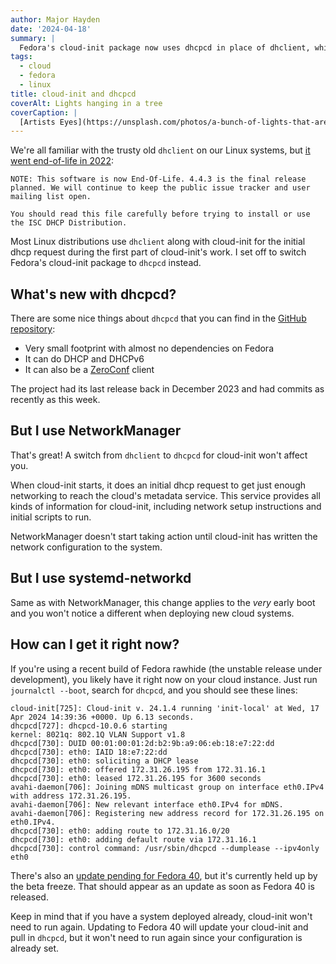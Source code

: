 ```yaml
---
author: Major Hayden
date: '2024-04-18'
summary: |
  Fedora's cloud-init package now uses dhcpcd in place of dhclient, which went end of life in 2022. 💀
tags: 
  - cloud
  - fedora
  - linux
title: cloud-init and dhcpcd
coverAlt: Lights hanging in a tree
coverCaption: |
  [Artists Eyes](https://unsplash.com/photos/a-bunch-of-lights-that-are-on-a-wall-XWYtZhn_21E) via Unsplash
---
```


We're all familiar with the trusty old `dhclient` on our Linux systems, but [it went end-of-life in 2022](https://github.com/isc-projects/dhcp):

```
NOTE: This software is now End-Of-Life. 4.4.3 is the final release
planned. We will continue to keep the public issue tracker and user
mailing list open.

You should read this file carefully before trying to install or use
the ISC DHCP Distribution.
```

Most Linux distributions use `dhclient` along with cloud-init for the initial dhcp request during the first part of cloud-init's work.
I set off to switch Fedora's cloud-init package to `dhcpcd` instead.

## What's new with dhcpcd?

There are some nice things about `dhcpcd` that you can find in the [GitHub repository](https://github.com/NetworkConfiguration/dhcpcd):

* Very small footprint with almost no dependencies on Fedora
* It can do DHCP and DHCPv6
* It can also be a [ZeroConf](https://en.wikipedia.org/wiki/Zeroconf) client

The project had its last release back in December 2023 and had commits as recently as this week.

## But I use NetworkManager

That's great!
A switch from `dhclient` to `dhcpcd` for cloud-init won't affect you.

When cloud-init starts, it does an initial dhcp request to get just enough networking to reach the cloud's metadata service.
This service provides all kinds of information for cloud-init, including network setup instructions and initial scripts to run.

NetworkManager doesn't start taking action until cloud-init has written the network configuration to the system.

## But I use systemd-networkd

Same as with NetworkManager, this change applies to the _very_ early boot and you won't notice a different when deploying new cloud systems.

## How can I get it right now?

If you're using a recent build of Fedora rawhide (the unstable release under development), you likely have it right now on your cloud instance.
Just run `journalctl --boot`, search for `dhcpcd`, and you should see these lines:

```
cloud-init[725]: Cloud-init v. 24.1.4 running 'init-local' at Wed, 17 Apr 2024 14:39:36 +0000. Up 6.13 seconds.
dhcpcd[727]: dhcpcd-10.0.6 starting
kernel: 8021q: 802.1Q VLAN Support v1.8
dhcpcd[730]: DUID 00:01:00:01:2d:b2:9b:a9:06:eb:18:e7:22:dd
dhcpcd[730]: eth0: IAID 18:e7:22:dd
dhcpcd[730]: eth0: soliciting a DHCP lease
dhcpcd[730]: eth0: offered 172.31.26.195 from 172.31.16.1
dhcpcd[730]: eth0: leased 172.31.26.195 for 3600 seconds
avahi-daemon[706]: Joining mDNS multicast group on interface eth0.IPv4 with address 172.31.26.195.
avahi-daemon[706]: New relevant interface eth0.IPv4 for mDNS.
avahi-daemon[706]: Registering new address record for 172.31.26.195 on eth0.IPv4.
dhcpcd[730]: eth0: adding route to 172.31.16.0/20
dhcpcd[730]: eth0: adding default route via 172.31.16.1
dhcpcd[730]: control command: /usr/sbin/dhcpcd --dumplease --ipv4only eth0
```

There's also an [update pending for Fedora 40](https://bodhi.fedoraproject.org/updates/FEDORA-2024-51d7f6b005), but it's currently held up by the beta freeze.
That should appear as an update as soon as Fedora 40 is released.

Keep in mind that if you have a system deployed already, cloud-init won't need to run again.
Updating to Fedora 40 will update your cloud-init and pull in `dhcpcd`, but it won't need to run again since your configuration is already set.